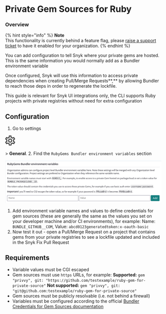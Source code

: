# Private Gem Sources for Ruby

### **Overview**

{% hint style="info" %}
**Note**  
This functionality is currently behind a feature flag, please [raise a support ticket](https://support.snyk.io/hc/en-us/requests/new) to have it enabled for your organization.
{% endhint %}

You can add configuration to tell Snyk where your private gems are hosted. This is the same information you would normally add as a Bundler environment variable

Once configured, Snyk will use this information to access private dependencies when creating Pull/Merge Requests**,** by allowing Bundler to reach those deps in order to regenerate the lockfile.

This guide is relevant for Snyk UI integrations only, the CLI supports Ruby projects with private registries without need for extra configuration

## Configuration

1. Go to settings

![cog\_icon.png](../../.gitbook/assets/cog_icon.png)

&gt; **General**. 2. Find the `RubyGems Bundler environment variables` section

![94445628-8fdd3980-019f-11eb-816e-2c61c5b99c5c.png](../../.gitbook/assets/94445628-8fdd3980-019f-11eb-816e-2c61c5b99c5c.png)

1. Add environment variable names and values to define credentials for gem sources \(these are generally the same as the values you set on your developer machine and/or CI environments\), for example: Name: `BUNDLE_GITHUB__COM`, Value: `abcd0123generatedtoken:x-oauth-basic`
2. Now test it out - open a Pull/Merge Request on a project that contains gems from your private registries to see a lockfile updated and included in the Snyk Fix Pull Request

## Requirements

* Variable values must be CGI escaped
* Gem sources must use `https` URLs, for example:  **Supported:** `gem "privvy", git: "https://github.com/testexample/ruby-gem-for-private-source"`  **Not supported:** `gem "privvy", git: "git@github.com:testexample/ruby-gem-for-private-source"`
* Gem sources must be publicly resolvable \(i.e. not behind a firewall\)
* Variables must be configured according to the official [Bundler Credentials for Gem Sources documentation](https://bundler.io/v1.16/bundle_config.html#CREDENTIALS-FOR-GEM-SOURCES)

